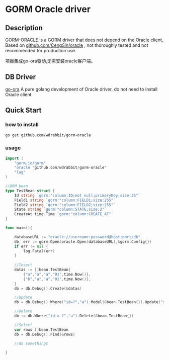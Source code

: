 # GORM Oracle driver

## Description
GORM-ORACLE is a GORM driver that does not depend on the Oracle client, Based on [github.com/CengSin/oracle](https://github.com/CengSin/oracle)
, not thoroughly tested and not recommended for production use.

项目集成go-ora驱动,无需安装oracle客户端。

## DB Driver
[go-ora](https://github.com/sijms/go-ora)
A pure golang development of Oracle driver, do not need to install Oracle client.

## Quick Start
### how to install 
```bash
go get github.com/wdrabbit/gorm-oracle
```
### usage
```go
import (
    "gorm.io/gorm"
    "oracle "github.com/wdrabbit/gorm-oracle"
    "log"
)

//ORM bean
type TestBean struct {
	Id string `gorm:"column:ID;not null;primaryKey;size:36"`
	Field1 string `gorm:"column:FIELD1;size:255"`
	Field2 string `gorm:"column:FIELD2;size:255"`
	State string `gorm:"column:STATE;size:2"`
	CreateAt time.Time `gorm:"column:CREATE_AT"`
}

func main(){

    databaseURL := "oracle://username:password@host:port/db"
    db, err := gorm.Open(oracle.Open(databaseURL),&gorm.Config{})
    if err != nil {
        log.Fatal(err)
    }
    
    //Insert
    datas := []bean.TestBean{
        {"a","a","a","01",time.Now()},
        {"b","a","a","01",time.Now()},
    }
    db = db.Debug().Create(&datas)

    //Update
    db = db.Debug().Where("id=?","a").Model(&bean.TestBean{}).Update("state","02")

    //Delete
    db := db.Where("id = ?","a").Delete(&bean.TestBean{})

    //Select
    var rows []bean.TestBean
    db = db.Debug().Find(&rows)
    
    //do somethings

}
```
